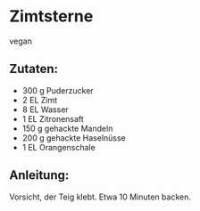 Zimtsterne
===
vegan

Zutaten:
---
- 300 g Puderzucker
- 2 EL Zimt
- 8 EL Wasser
- 1 EL Zitronensaft
- 150 g gehackte Mandeln
- 200 g gehackte Haselnüsse
- 1 EL Orangenschale

Anleitung:
---
Vorsicht, der Teig klebt.
Etwa 10 Minuten backen.